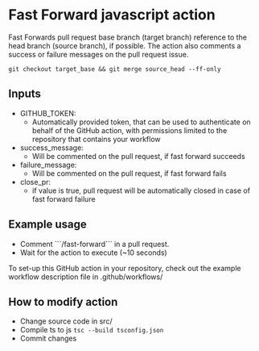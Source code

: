 # Fast Forward javascript action

Fast Forwards pull request base branch (target branch) reference to the head branch (source branch), if possible. The action also comments a success or failure messages on the pull request issue.

```git checkout target_base && git merge source_head --ff-only```

## Inputs

- GITHUB_TOKEN:
  - Automatically provided token, that can be used to authenticate on behalf of the GitHub action, with permissions limited to the repository that contains your workflow
- success_message:
  - Will be commented on the pull request, if fast forward succeeds
- failure_message:
  - Will be commented on the pull request, if fast forward fails
- close_pr:
  - if value is true, pull request will be automatically closed in case of fast forward failure

## Example usage

- Comment ```/fast-forward´´´ in a pull request.
- Wait for the action to execute (~10 seconds)

To set-up this GitHub action in your repository, check out the example workflow description file in .github/workflows/


## How to modify action

- Change source code in src/
- Compile ts to js ```tsc --build tsconfig.json```
- Commit changes
